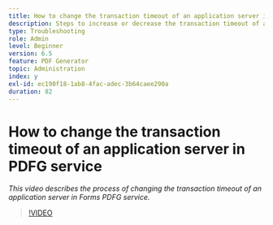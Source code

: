 ```yaml
---
title: How to change the transaction timeout of an application server in PDFG service
description: Steps to increase or decrease the transaction timeout of an application server for PDF Generator
type: Troubleshooting
role: Admin
level: Beginner
version: 6.5
feature: PDF Generator
topic: Administration
index: y
exl-id: ec190f18-1ab8-4fac-adec-3b64caee290a
duration: 82
---
```

# How to change the transaction timeout of an application server in PDFG service

*This video describes the process of changing the transaction timeout of an application server in Forms PDFG service.*

>[!VIDEO](https://video.tv.adobe.com/v/335555?quality=12&learn=on)
